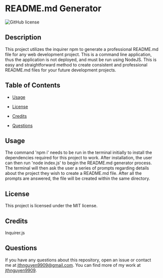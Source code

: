 # README.md Generator
![GitHub license](https://img.shields.io/badge/license-MIT-blue.svg)

## Description

This project utilizes the inquirer npm to generate a professional README.md file for any web development project. This is a command line application, thus the application is not deployed, and must be run using NodeJS. This is easy and straightforward method to create consistent and professional README.md files for your future development projects.

## Table of Contents

* [Usage](#usage)

* [License](#license)

* [Credits](#credits)

* [Questions](#questions)

## Usage

The command 'npm i' needs to be run in the terminal initially to install the dependencies required for this project to work. After installation, the user can then run 'node index.js' to begin the README.md generator process. The terminal will then ask the user a series of prompts regarding details about the project they wish to create a README.md file. After all the prompts are answered, the file will be created within the same directory.

## License

This project is licensed under the MIT license.

## Credits

Inquirer.js

## Questions

If you have any questions about this repository, open an issue or contact me at jthnguyen9909@gmail.com. You can find more of my work at [jthnguyen9909](https://github.com/jthnguyen9909).
